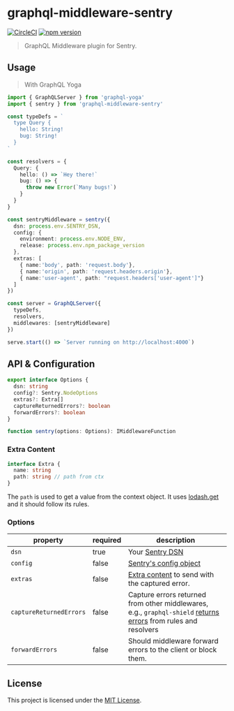 # graphql-middleware-sentry

[![CircleCI](https://circleci.com/gh/maticzav/graphql-middleware-sentry.svg?style=shield)](https://circleci.com/gh/maticzav/graphql-middleware-sentry)
[![npm version](https://badge.fury.io/js/graphql-middleware-sentry.svg)](https://badge.fury.io/js/graphql-middleware-sentry)

> GraphQL Middleware plugin for Sentry.

## Usage

> With GraphQL Yoga

```ts
import { GraphQLServer } from 'graphql-yoga'
import { sentry } from 'graphql-middleware-sentry'

const typeDefs = `
  type Query {
    hello: String!
    bug: String!
  }
`

const resolvers = {
  Query: {
    hello: () => `Hey there!`
    bug: () => {
      throw new Error(`Many bugs!`)
    }
  }
}

const sentryMiddleware = sentry({
  dsn: process.env.SENTRY_DSN,
  config: {
    environment: process.env.NODE_ENV,
    release: process.env.npm_package_version
  },
  extras: [
    { name:'body', path: 'request.body'},
    { name:'origin', path: 'request.headers.origin'},
    { name:'user-agent', path: "request.headers['user-agent']"}
  ]
})

const server = GraphQLServer({
  typeDefs,
  resolvers,
  middlewares: [sentryMiddleware]
})

serve.start(() => `Server running on http://localhost:4000`)
```

## API & Configuration

```ts
export interface Options {
  dsn: string
  config?: Sentry.NodeOptions
  extras?: Extra[]
  captureReturnedErrors?: boolean
  forwardErrors?: boolean
}

function sentry(options: Options): IMiddlewareFunction
```

### Extra Content

```ts
interface Extra {
  name: string
  path: string // path from ctx
}
```

The `path` is used to get a value from the context object. It uses [lodash.get](https://lodash.com/docs/4.17.11#get) and it should follow its rules.

### Options

| property                | required | description                                                                                                                                                                |
| ----------------------- | -------- | -------------------------------------------------------------------------------------------------------------------------------------------------------------------------- |
| `dsn`                   | true     | Your [Sentry DSN](https://docs.sentry.io/error-reporting/quickstart/?platform=node#configure-the-sdk)                                                                      |
| `config`                | false    | [Sentry's config object](https://docs.sentry.io/error-reporting/configuration/?platform=node)                                                                              |
| `extras`                | false    | [Extra content](https://docs.sentry.io/enriching-error-data/context/?platform=node#extra-context) to send with the captured error.                                         |
| `captureReturnedErrors` | false    | Capture errors returned from other middlewares, e.g., `graphql-shield` [returns errors](https://github.com/maticzav/graphql-shield#custom-errors) from rules and resolvers |
| `forwardErrors`         | false    | Should middleware forward errors to the client or block them.                                                                                                              |

## License

This project is licensed under the [MIT License](LICENSE.md).

